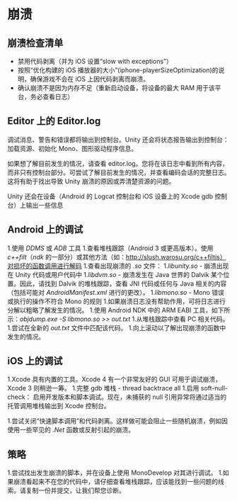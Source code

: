 崩溃
=======


崩溃检查清单
---------------------



* 禁用代码剥离（并为 iOS 设置“slow with exceptions”）
* 按照“优化构建的 iOS 播放器的大小”(iphone-playerSizeOptimization)的说明，确保游戏不会在 iOS 上因代码剥离而崩溃。
* 确认崩溃不是因为内存不足（重新启动设备，将设备的最大 RAM 用于该平台，务必查看日志）

Editor 上的 Editor.log
--------------------------


调试消息、警告和错误都将输出到控制台。Unity 还会将状态报告输出到控制台：加载资源、初始化 Mono、图形驱动程序信息。

如果想了解目前发生的情况，请查看 editor.log。您将在该日志中看到所有内容，而非只有控制台部分。可尝试了解目前发生的情况，并查看编码会话的完整日志。这将有助于找出导致 Unity 崩溃的原因或弄清楚资源的问题。

Unity 还会在设备（Android 的 Logcat 控制台和 iOS 设备上的 Xcode gdb 控制台）上输出一些信息

Android 上的调试
--------------------

1.使用 _DDMS_ 或 _ADB_ 工具
1.查看堆栈跟踪（Android 3 或更高版本）。使用 _c++filt_（_ndk_ 的一部分）或其他方法（如：http://slush.warosu.org/c++filtjs）对损坏的函数调用进行解码
1.查看出现崩溃的 _.so_ 文件：
    1._libunity.so_ - 崩溃出现在 Unity 代码或用户代码中
    1._libdvm.so_ - 崩溃发生在 Java 世界的 Dalvik 某个位置。因此，请找到 Dalvik 的堆栈跟踪，查看 JNI 代码或任何与 Java 相关的内容（包括可能对 _AndroidManifest.xml_ 进行的更改）。
    1._libmono.so_ - Mono 错误或执行的操作不符合 Mono 的规则
1.如果崩溃日志没有帮助作用，可将日志进行分解以粗略了解发生的情况。
    1.使用 Android NDK 中的 ARM EABI 工具，如下所示：_objdump.exe -S libmono.so &gt;&gt; out.txt_
    1.从堆栈跟踪中查看 PC 相关代码。
    1.尝试在全新的 _out.txt_ 文件中匹配该代码。
    1.向上滚动以了解出现崩溃的函数中发生的情况。

iOS 上的调试
----------------

1.Xcode 具有内置的工具。Xcode 4 有一个非常友好的 GUI 可用于调试崩溃，Xcode 3 则稍逊一筹。
1.完整 gdb 堆栈 - thread backtrace all
1.启用 soft-null-check：
启用开发版本和脚本调试。现在，未捕获的 null 引用异常将通过适当的托管调用堆栈输出到 Xcode 控制台。

1.尝试关闭“快速脚本调用”和代码剥离。这样做可能会阻止一些随机崩溃，例如因使用一些罕见的 _.Net_ 函数或反射引起的崩溃。

策略
--------

1.尝试找出发生崩溃的脚本，并在设备上使用 MonoDevelop 对其进行调试。
1.如果崩溃看起来不在您的代码中，请仔细查看堆栈跟踪，应该能找到一些问题的线索。请复制一份并提交，让我们帮您诊断。
